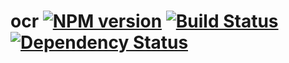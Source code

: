 # ocr [![NPM version](https://badge.fury.io/js/ocr.png)](http://badge.fury.io/js/ocr) [![Build Status](https://travis-ci.org/kaelzhang/node-ocr.png?branch=master)](https://travis-ci.org/kaelzhang/node-ocr) [![Dependency Status](https://gemnasium.com/kaelzhang/node-ocr.png)](https://gemnasium.com/kaelzhang/node-ocr)